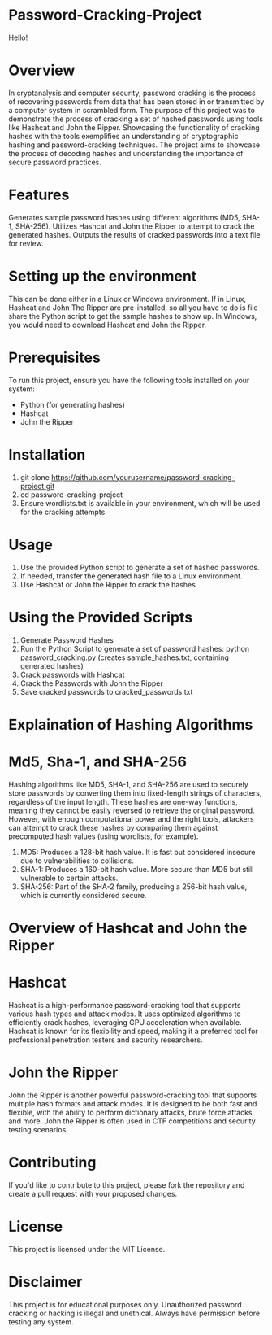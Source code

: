 # Password-Cracking-Project
Hello!
# Overview
In cryptanalysis and computer security, password cracking is the process of recovering passwords from data that has been stored in or transmitted by a computer system in scrambled form. The purpose of this project was to demonstrate the process of cracking a set of hashed passwords using tools like Hashcat and John the Ripper. Showcasing the functionality of cracking hashes with the tools exemplifies an understanding of cryptographic hashing and password-cracking techniques. The project aims to showcase the process of decoding hashes and understanding the importance of secure password practices.
# Features
Generates sample password hashes using different algorithms (MD5, SHA-1, SHA-256).
Utilizes Hashcat and John the Ripper to attempt to crack the generated hashes.
Outputs the results of cracked passwords into a text file for review. 
# Setting up the environment
This can be done either in a Linux or Windows environment. If in Linux, Hashcat and John The Ripper are pre-installed, so all you have to do is file share the Python script to get the sample hashes to show up. In Windows, you would need to download Hashcat and John the Ripper. 
  # Prerequisites
To run this project, ensure you have the following tools installed on your system:
- Python (for generating hashes)
- Hashcat
- John the Ripper
# Installation
1. git clone https://github.com/yourusername/password-cracking-project.git
2. cd password-cracking-project
3. Ensure wordlists.txt is available in your environment, which will be used for the cracking attempts
# Usage
1. Use the provided Python script to generate a set of hashed passwords.
2. If needed, transfer the generated hash file to a Linux environment.
3. Use Hashcat or John the Ripper to crack the hashes.

# Using the Provided Scripts
1. Generate Password Hashes
2. Run the Python Script to generate a set of password hashes: python password_cracking.py (creates sample_hashes.txt, containing generated hashes)
3. Crack passwords with Hashcat
4. Crack the Passwords with John the Ripper
5. Save cracked passwords to cracked_passwords.txt
# Explaination of Hashing Algorithms 
 # Md5, Sha-1, and SHA-256
 Hashing algorithms like MD5, SHA-1, and SHA-256 are used to securely store passwords by converting them into fixed-length strings of characters, regardless of the input length. These hashes are one-way functions, meaning they cannot be easily reversed to retrieve the original password. However, with enough computational power and the right tools, attackers can attempt to crack these hashes by comparing them against precomputed hash values (using wordlists, for example).
1. MD5: Produces a 128-bit hash value. It is fast but considered insecure due to vulnerabilities to collisions.
2. SHA-1: Produces a 160-bit hash value. More secure than MD5 but still vulnerable to certain attacks.
3. SHA-256: Part of the SHA-2 family, producing a 256-bit hash value, which is currently considered secure.
# Overview of Hashcat and John the Ripper
  # Hashcat 
  Hashcat is a high-performance password-cracking tool that supports various hash types and attack modes. It uses optimized algorithms to efficiently crack hashes, leveraging GPU acceleration when available. Hashcat is known for its flexibility and speed, making it a preferred tool for professional penetration testers and security researchers.
  # John the Ripper
  John the Ripper is another powerful password-cracking tool that supports multiple hash formats and attack modes. It is designed to be both fast and flexible, with the ability to perform dictionary attacks, brute force attacks, and more. John the Ripper is often used in CTF competitions and security testing scenarios.
# Contributing
If you'd like to contribute to this project, please fork the repository and create a pull request with your proposed changes.
# License
This project is licensed under the MIT License.
# Disclaimer
This project is for educational purposes only. Unauthorized password cracking or hacking is illegal and unethical. Always have permission before testing any system.

